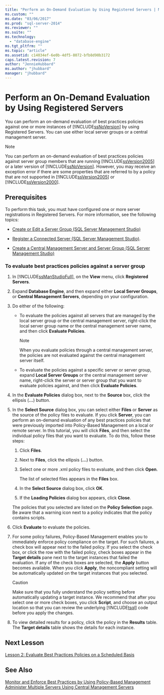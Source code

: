 ```yaml
---
title: "Perform an On-Demand Evaluation by Using Registered Servers | Microsoft Docs"
ms.custom: ""
ms.date: "03/06/2017"
ms.prod: "sql-server-2014"
ms.reviewer: ""
ms.suite: ""
ms.technology: 
  - "database-engine"
ms.tgt_pltfrm: ""
ms.topic: "article"
ms.assetid: c14034ef-6e0b-4df5-8072-bfb8d90b3172
caps.latest.revision: 7
author: "JennieHubbard"
ms.author: "jhubbard"
manager: "jhubbard"
---
```

# Perform an On-Demand Evaluation by Using Registered Servers
  You can perform an on-demand evaluation of best practices policies against one or more instances of [!INCLUDE[ssNoVersion](../includes/ssnoversion-md.md)] by using Registered Servers. You can use either local server groups or a central management server.  
  
> [!NOTE]  
>  You can perform an on-demand evaluation of best practices policies against server group members that are running [!INCLUDE[ssVersion2005](../includes/ssversion2005-md.md)] or a later version of [!INCLUDE[ssNoVersion](../includes/ssnoversion-md.md)]. However, you may receive an exception error if there are some properties that are referred to by a policy that are not supported in [!INCLUDE[ssVersion2005](../includes/ssversion2005-md.md)] or [!INCLUDE[ssVersion2000](../includes/ssversion2000-md.md)].  
  
## Prerequisites  
 To perform this task, you must have configured one or more server registrations in Registered Servers. For more information, see the following topics:  
  
-   [Create or Edit a Server Group &#40;SQL Server Management Studio&#41;](../../2014/database-engine/create-or-edit-a-server-group-sql-server-management-studio.md)  
  
-   [Register a Connected Server &#40;SQL Server Management Studio&#41;](../../2014/database-engine/register-a-connected-server-sql-server-management-studio.md).  
  
-   [Create a Central Management Server and Server Group &#40;SQL Server Management Studio&#41;](../../2014/database-engine/create-a-central-management-server-and-server-group.md)  
  
### To evaluate best practices policies against a server group  
  
1.  In [!INCLUDE[ssManStudioFull](../includes/ssmanstudiofull-md.md)], on the **View** menu, click **Registered Servers**.  
  
2.  Expand **Database Engine**, and then expand either **Local Server Groups**, or **Central Management Servers**, depending on your configuration.  
  
3.  Do either of the following:  
  
    -   To evaluate the policies against all servers that are managed by the local server group or the central management server, right-click the local server group name or the central management server name, and then click **Evaluate Policies**.  
  
        > [!NOTE]  
        >  When you evaluate policies through a central management server, the policies are not evaluated against the central management server itself.  
  
    -   To evaluate the policies against a specific server or server group, expand **Local Server Groups** or the central management server name, right-click the server or server group that you want to evaluate policies against, and then click **Evaluate Policies**.  
  
4.  In the **Evaluate Policies** dialog box, next to the **Source** box, click the ellipsis (**…**) button.  
  
5.  In the **Select Source** dialog box, you can select either **Files** or **Server** as the source of the policy files to evaluate. If you click **Server**, you can perform an on-demand evaluation of any best practices policies that were previously imported into Policy-Based Management on a local or remote server. In this tutorial, you will click **Files**, and then select the individual policy files that you want to evaluate. To do this, follow these steps:  
  
    1.  Click **Files**.  
  
    2.  Next to **Files**, click the ellipsis (**…**) button.  
  
    3.  Select one or more .xml policy files to evaluate, and then click **Open**.  
  
         The list of selected files appears in the **Files** box.  
  
    4.  In the **Select Source** dialog box, click **OK**.  
  
    5.  If the **Loading Policies** dialog box appears, click **Close**.  
  
     The policies that you selected are listed on the **Policy Selection** page. Be aware that a warning icon next to a policy indicates that the policy contains scripts.  
  
6.  Click **Evaluate** to evaluate the policies.  
  
7.  For some policy failures, Policy-Based Management enables you to immediately enforce policy compliance on the target. For such failures, a check box will appear next to the failed policy. If you select the check box, or click the row with the failed policy, check boxes appear in the **Target details** pane next to the target instances that failed the evaluation. If any of the check boxes are selected, the **Apply** button becomes available. When you click **Apply**, the noncompliant setting will be automatically updated on the target instances that you selected.  
  
    > [!CAUTION]  
    >  Make sure that you fully understand the policy setting before automatically updating a target instance. We recommend that after you select one or more check boxes, you click **Script**, and choose an output location so that you can review the underlying [!INCLUDE[tsql](../includes/tsql-md.md)] code before you apply the changes.  
  
8.  To view detailed results for a policy, click the policy in the **Results** table. The **Target details** table shows the details for each instance.  
  
## Next Lesson  
 [Lesson 2: Evaluate Best Practices Policies on a Scheduled Basis](../../2014/tutorials/lesson-2-evaluate-best-practices-policies-on-a-scheduled-basis.md)  
  
## See Also  
 [Monitor and Enforce Best Practices by Using Policy-Based Management](../../2014/database-engine/monitor-and-enforce-best-practices-by-using-policy-based-management.md)   
 [Administer Multiple Servers Using Central Management Servers](../relational-databases/administer-multiple-servers-using-central-management-servers.md)  
  
  